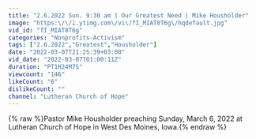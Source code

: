 ```yaml
---
title: "2.6.2022 Sun. 9:30 am | Our Greatest Need | Mike Housholder"
image: "https:\/\/i.ytimg.com\/vi\/fI_MIAT8T6g\/hqdefault.jpg"
vid_id: "fI_MIAT8T6g"
categories: "Nonprofits-Activism"
tags: ["2.6.2022","Greatest","Housholder"]
date: "2022-03-07T21:25:39+03:00"
vid_date: "2022-03-07T01:00:11Z"
duration: "PT1H24M7S"
viewcount: "146"
likeCount: "6"
dislikeCount: ""
channel: "Lutheran Church of Hope"
---
```

{% raw %}Pastor Mike Housholder preaching Sunday, March 6, 2022 at Lutheran Church of Hope in West Des Moines, Iowa.{% endraw %}
